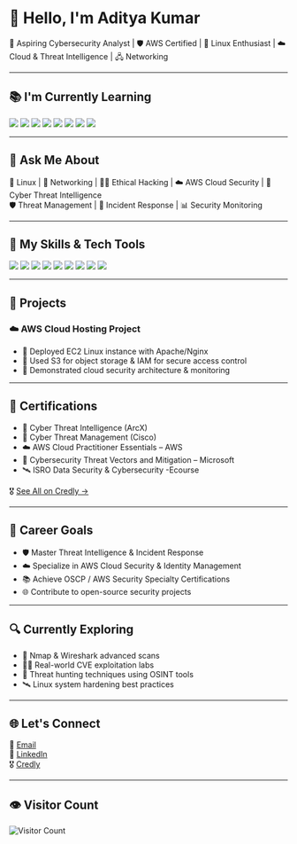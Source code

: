 # 👋 Hello, I'm Aditya Kumar

🎯 Aspiring Cybersecurity Analyst | 🛡️ AWS Certified | 🐧 Linux Enthusiast | ☁️ Cloud & Threat Intelligence | 🖧 Networking

---

## 📚 I'm Currently Learning

<p>
  <img src="https://img.shields.io/badge/C++-00599C?style=for-the-badge&logo=c%2B%2B&logoColor=white" />
  <img src="https://img.shields.io/badge/Python-3776AB?style=for-the-badge&logo=python&logoColor=white" />
  <img src="https://img.shields.io/badge/Docker-2496ED?style=for-the-badge&logo=docker&logoColor=white" />
  <img src="https://img.shields.io/badge/AWS-232F3E?style=for-the-badge&logo=amazonaws&logoColor=white" />
  <img src="https://img.shields.io/badge/Linux-FCC624?style=for-the-badge&logo=linux&logoColor=black" />
  <img src="https://img.shields.io/badge/Cybersecurity-0a0a0a?style=for-the-badge&logo=gnuprivacyguard&logoColor=white" />
  <img src="https://img.shields.io/badge/Threat_Intelligence-DD0031?style=for-the-badge" />
  <img src="https://img.shields.io/badge/Networking-007ACC?style=for-the-badge" />
</p>

---

## 💬 Ask Me About

🐧 Linux | 🛜 Networking | 🕵️‍♂️ Ethical Hacking | ☁️ AWS Cloud Security | 🧠 Cyber Threat Intelligence  
🛡️ Threat Management | 🚨 Incident Response | 📊 Security Monitoring

---

## 💼 My Skills & Tech Tools

<p>
  <img src="https://img.shields.io/badge/Linux-000000?style=for-the-badge&logo=linux&logoColor=white" />
  <img src="https://img.shields.io/badge/AWS-FF9900?style=for-the-badge&logo=amazon-aws&logoColor=white" />
  <img src="https://img.shields.io/badge/Nmap-000000?style=for-the-badge&logo=nmap&logoColor=white" />
  <img src="https://img.shields.io/badge/Metasploit-000000?style=for-the-badge&logo=metasploit&logoColor=white" />
  <img src="https://img.shields.io/badge/Git-F05032?style=for-the-badge&logo=git&logoColor=white" />
  <img src="https://img.shields.io/badge/GitHub-181717?style=for-the-badge&logo=github&logoColor=white" />
  <img src="https://img.shields.io/badge/Bash-4EAA25?style=for-the-badge&logo=gnu-bash&logoColor=white" />
  <img src="https://img.shields.io/badge/SQL-4479A1?style=for-the-badge&logo=mysql&logoColor=white" />
  <img src="https://img.shields.io/badge/OSINT-5A4FCF?style=for-the-badge" />
</p>

---

## 📂 Projects

### ☁️ AWS Cloud Hosting Project
- 🚀 Deployed EC2 Linux instance with Apache/Nginx
- 🔐 Used S3 for object storage & IAM for secure access control
- 🧠 Demonstrated cloud security architecture & monitoring

---

## 📜 Certifications

- 🧠 Cyber Threat Intelligence (ArcX)
- 🧠 Cyber Threat Management (Cisco)
- ☁️ AWS Cloud Practitioner Essentials – AWS
- 🔐 Cybersecurity Threat Vectors and Mitigation – Microsoft
- 🛰️ ISRO Data Security & Cybersecurity -Ecourse 

🎖️ [See All on Credly →](https://www.credly.com/users/aditya-kumar.c9be8cb7)

---

## 🎯 Career Goals

- 🛡️ Master Threat Intelligence & Incident Response  
- ☁️ Specialize in AWS Cloud Security & Identity Management  
- 📚 Achieve OSCP / AWS Security Specialty Certifications  
- 🌐 Contribute to open-source security projects

---

## 🔍 Currently Exploring

- 📡 Nmap & Wireshark advanced scans  
- 🕵️‍♂️ Real-world CVE exploitation labs  
- 🧠 Threat hunting techniques using OSINT tools  
- 🛰️ Linux system hardening best practices


---

## 🌐 Let's Connect

📧 [Email](mailto:kumaraditya766899@gmail.com)  
🔗 [LinkedIn](https://www.linkedin.com/in/kumaraditya766899)  
🎖️ [Credly](https://www.credly.com/users/aditya-kumar.c9be8cb7)

---

## 👁️ Visitor Count

![Visitor Count](https://komarev.com/ghpvc/?username=Aditya-Kumar-19&color=blue)
